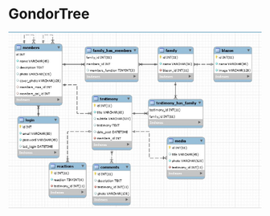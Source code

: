 # GondorTree


<img src="https://github.com/itmoura/GondorTree/blob/master/Banco%20de%20dados%20(1).jpeg" />
